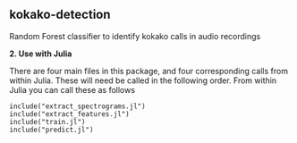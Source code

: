 ## kokako-detection
Random Forest classifier to identify kokako calls in audio recordings

**2. Use with Julia**

There are four main files in this package, and four corresponding calls from
within Julia. These will need be called in the following order. From within Julia
you can call these as follows

```
include("extract_spectrograms.jl")
include("extract_features.jl")
include("train.jl")
include("predict.jl")
```
